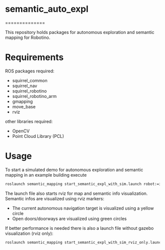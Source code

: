 # semantic_auto_expl
==============

This repository holds packages for autonomous exploration and semantic mapping for Robotino.

# Requirements

ROS packages required:
* squirrel_common
* squirrel_nav
* squirrel_robotino
* squirrel_robotino_arm
* gmapping
* move_base
* rviz

other libraries required:
* OpenCV
* Point Cloud Library (PCL)

# Usage

To start a simulated demo for autonomous exploration and semantic mapping in an example building execute

```bash
roslaunch semantic_mapping start_semantic_expl_with_sim.launch robot:=ipa-robotino
```

The launch file also starts rviz for map and semantic info visualization. Semantic infos are visualized using
rviz markers:
* The current autonomous navigation target is visualized using a yellow circle
* Open doors/doorways are visualized using green circles

If better performance is needed there is also a launch file without gazebo visualization (rviz only):

```bash
roslaunch semantic_mapping start_semantic_expl_with_sim_rviz_only.launch robot:=ipa-robotino
```





